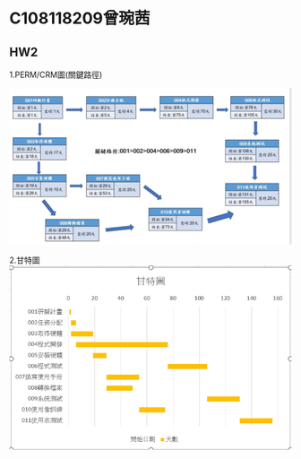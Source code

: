 # C108118209曾琬茜

## HW2

1.PERM/CRM圖(關鍵路徑)

![task_CRM](https://github.com/ZengWQian/C108118209/blob/main/CRM.jpg?raw=true "p1")

2.甘特圖
![task_甘特圖](https://github.com/ZengWQian/C108118209/blob/main/p1.jpg?raw=true "p1")
